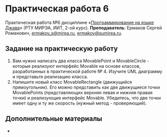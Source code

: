 # Практическая работа 6
Практическая работа №6 дисциплине «[Программирование на языке Джава](https://online-edu.mirea.ru/course/view.php?id=4053)» (РТУ МИРЭА, ИИТ, 2-ой курс).
**Преподаватель**: Ермаков Сергей Романович, ermakov_s@mirea.ru, ermakov@sumirea.ru.

## Задание на практическую работу
1. Вам нужно написать два класса MovablePoint и MovableCircle - которые реализуют интерфейс Movable на основе классов, разработанных в практической работе № 4. Изучите UML диаграмму и представьте реализацию класса.
2. Напишите новый класс MovableRectangle (движущийся прямоугольник). Его
   можно представить как две движущиеся точки MovablePoints (представляющих
   верхняя левая и нижняя правая точки) и реализующие интерфейс Movable.
   Убедитесь, что две точки имеет одну и ту же скорость (нужный метод - проверяющий).

## Дополнительные материалы

-

